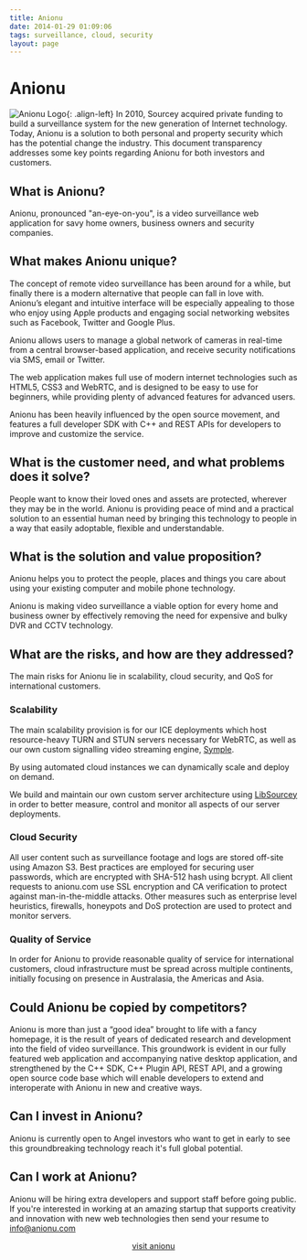 ```yaml
---
title: Anionu
date: 2014-01-29 01:09:06
tags: surveillance, cloud, security
layout: page
---
```

# Anionu

![Anionu Logo](anionu-logo-120.png "Anionu Logo"){: .align-left} In 2010, Sourcey acquired private funding to build a surveillance system for the new generation of Internet technology. Today, Anionu is a solution to both personal and property security which has the potential change the industry. This document transparency addresses some key points regarding Anionu for both investors and customers.

## What is Anionu?
Anionu, pronounced "an-eye-on-you", is a video surveillance web application for savy home owners, business owners and security companies. 

## What makes Anionu unique?
The concept of remote video surveillance has been around for a while, but finally there is a modern alternative that people can fall in love with. Anionu’s elegant and intuitive interface will be especially appealing to those who enjoy using Apple products and engaging social networking websites such as Facebook, Twitter and Google Plus.

Anionu allows users to manage a global network of cameras in real-time from a central browser-based application, and receive security notifications via SMS, email or Twitter. 

The web application makes full use of modern internet technologies such as HTML5, CSS3 and WebRTC, and is designed to be easy to use for beginners, while providing plenty of advanced features for advanced users. 

Anionu has been heavily influenced by the open source movement, and features a full developer SDK with C++ and REST APIs for developers to improve and customize the service.

## What is the customer need, and what problems does it solve?
People want to know their loved ones and assets are protected, wherever they may be in the world. Anionu is providing peace of mind and a practical solution to an essential human need by bringing this technology to people in a way that easily adoptable, flexible and understandable.

## What is the solution and value proposition?
Anionu helps you to protect the people, places and things you care about using your existing computer and mobile phone technology.

Anionu is making video surveillance a viable option for every home and business owner by effectively removing the need for expensive and bulky DVR and CCTV technology.

## What are the risks, and how are they addressed?
The main risks for Anionu lie in scalability, cloud security, and QoS for international customers. 

### Scalability
The main scalability provision is for our ICE deployments which host resource-heavy TURN and STUN servers necessary for WebRTC, as well as our own custom signalling video streaming engine, <a href="http://sourcey.com/symple" title="Messaging made Symple">Symple</a>.

By using automated cloud instances we can dynamically scale and deploy on demand.

We build and maintain our own custom server architecture using <a href="http://sourcey.com/libsourcey" title="C++ Networking Evolved">LibSourcey</a> in order to better measure, control and monitor all aspects of our server deployments.

### Cloud Security
All user content such as surveillance footage and logs are stored off-site using Amazon S3. Best practices are employed for securing user passwords, which are encrypted with SHA-512 hash using bcrypt. All client requests to anionu.com use SSL encryption and CA verification to protect against man-in-the-middle attacks. Other measures such as enterprise level heuristics, firewalls, honeypots and DoS protection are used to protect and monitor servers.

### Quality of Service
In order for Anionu to provide reasonable quality of service for international customers, cloud infrastructure must be spread across multiple continents, initially focusing on presence in Australasia, the Americas and Asia.

## Could Anionu be copied by competitors?
Anionu is more than just a “good idea” brought to life with a fancy homepage, it is the result of years of dedicated research and development into the field of video surveillance. This groundwork is evident in our fully featured web application and accompanying native desktop application, and strengthened by the C++ SDK, C++ Plugin API, REST API, and a growing open source code base which will enable developers to extend and interoperate with Anionu in new and creative ways.

## Can I invest in Anionu?
Anionu is currently open to Angel investors who want to get in early to see this groundbreaking technology reach it's full global potential.

## Can I work at Anionu?
Anionu will be hiring extra developers and support staff before going public. If you're interested in working at an amazing startup that supports creativity and innovation with new web technologies then send your resume to <a href="mailto:info@anionu.com">info@anionu.com</a>

<center>
<a href="https://anionu.com" class="action-button button radius">visit anionu</a>
</center>

<!--
At it's core Anionu is a cloud-based surveillance service, but with a difference: 
No DVRs or specialised CCTV hardware is required; just your computer, mobile phone, and cameras (webcams and CCTV cameras are all compatible).
This means that literally anyone can setup a surveillance system to protect their home and business in just a few minutes, for very little money.
This is a very exciting prospect, and a great use for the Internet - which is now so readily accessible via the smart devices that we use every day.
Information pending. For full details and early access visit <a href="https://anionu.com" title="Cloud Video Surveillance Software for Home and Business">anionu.com</a>



is not to rave about Anionu, however, 

    
Anionu is a breath of fresh air for the surveillance industry, n 
Anionu is a breath of fresh air in a stagnating 
The purpose of this document is to share, and sometimes rant about, the technical challenges we faced and overcame while developing Anionu.
## Technical Decisions
Anionu is designed with accessibility and flexibility in mind; it works anywhere, on any device, with any camera.      
will fill a hole in the market for
was originally intended as a easy to use surveillance system that anyone can use to protect their home and business.  that they can't afford
-->
<!-- Accessibility is the way of the ; use it on any device, with any camera, 
Accessibility is very imp       
The idea is Accessibility; use it anywhere, on any device, with any camera.

<p>
Building cross-platform software is fraught with challenges, compatibility issues and restrictions imposed by the systems we work with.
We like to share, and sometimes rant a little, so here is a summary of some of the challenges we faced and overcame during the development of Anionu.
</p>

We are happy to announce that that there is an alternative.
<p>
It is low cost; you can use it with any kind of camera; there are evil contracts or hidden extra costs; and setup only takes a minute.       
Oh, and best of all it is run by a small firm that know the business inside out and keep your best interests at heart.
</p>
Here we are going to explain a few technical aspects related to the development of Anionu,
are not of a technical mind and wish
firmly
The fact is way too many property owners are still paying top dollar for expensive, redundant surveillance and security systems.
<li>Ongoing service changes</li>web standards
-->